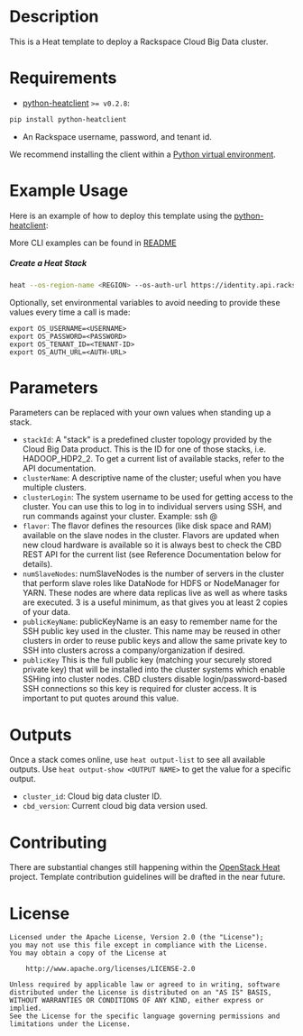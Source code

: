 Description
==========

This is a Heat template to deploy a Rackspace Cloud Big Data cluster.

Requirements
==========
* [python-heatclient](https://github.com/openstack/python-heatclient) `>= v0.2.8`:

```bash
pip install python-heatclient
```
* An Rackspace username, password, and tenant id.

We recommend installing the client within a [Python virtual
environment](http://www.virtualenv.org/).

Example Usage
=============
Here is an example of how to deploy this template using the
[python-heatclient](https://github.com/openstack/python-heatclient):

More CLI examples can be found in [README](https://github.com/rackerlabs/cbd_heat_plugin/blob/master/README.md)
##### Create a Heat Stack
```sh
heat --os-region-name <REGION> --os-auth-url https://identity.api.rackspacecloud.com/v2.0/ --os-tenant-id <TENANT-ID> --os-username <OS-USERNAME> --os-password <OS-PASSWORD> stack-create -f hadoop.yaml <CLUSTER-NAME>
```
Optionally, set environmental variables to avoid needing to provide these values every time a call is made:

```
export OS_USERNAME=<USERNAME>
export OS_PASSWORD=<PASSWORD>
export OS_TENANT_ID=<TENANT-ID>
export OS_AUTH_URL=<AUTH-URL>
```

Parameters
=========
Parameters can be replaced with your own values when standing up a stack.

 - `stackId`: A "stack" is a predefined cluster topology provided by the Cloud Big Data 
 product.  This is the ID for one of those stacks, i.e. HADOOP_HDP2_2.  To get a current list of 
 available stacks, refer to the API documentation. 
 - `clusterName`: A descriptive name of the cluster; useful when you have multiple clusters.
 - `clusterLogin`: The system username to be used for getting access to the cluster.  You can 
 use this to log in to individual servers using SSH, and run commands against your cluster.
 Example: ssh <clusterLogin>@<server IP>
 - `flavor`: The flavor defines the resources (like disk space and RAM) available on the 
 slave nodes in the cluster. Flavors are updated when new cloud hardware is 
 available so it is always best to check the CBD REST API for the current list (see Reference 
 Documentation below for details).
 - `numSlaveNodes`: numSlaveNodes is the number of servers in the cluster that perform slave roles 
 like DataNode for HDFS or NodeManager for YARN.  These nodes are where data replicas live as 
 well as where tasks are executed.  3 is a useful minimum, as that gives you at least 2 copies of
  your data.
 - `publicKeyName`: publicKeyName is an easy to remember name for the SSH public key used in the 
 cluster. This name may be reused in other clusters in order to reuse public keys and allow the 
 same private key to SSH into clusters across a company/organization if desired.
 - `publicKey` This is the full public key (matching your securely stored private key) that will be 
 installed into the cluster systems which enable SSHing into cluster nodes. CBD clusters disable 
 login/password-based SSH connections so this key is required for cluster access. It is important 
 to put quotes around this value.

Outputs
=======

Once a stack comes online, use `heat output-list` to see all available outputs.
Use `heat output-show <OUTPUT NAME>` to get the value for a specific output.
 
 * `cluster_id`:  Cloud big data cluster ID.
 * `cbd_version`: Current cloud big data version used.
 
Contributing
============
There are substantial changes still happening within the [OpenStack
Heat](https://wiki.openstack.org/wiki/Heat) project. Template contribution
guidelines will be drafted in the near future.

License
=======
```
Licensed under the Apache License, Version 2.0 (the "License");
you may not use this file except in compliance with the License.
You may obtain a copy of the License at

    http://www.apache.org/licenses/LICENSE-2.0

Unless required by applicable law or agreed to in writing, software
distributed under the License is distributed on an "AS IS" BASIS,
WITHOUT WARRANTIES OR CONDITIONS OF ANY KIND, either express or implied.
See the License for the specific language governing permissions and
limitations under the License.
```

